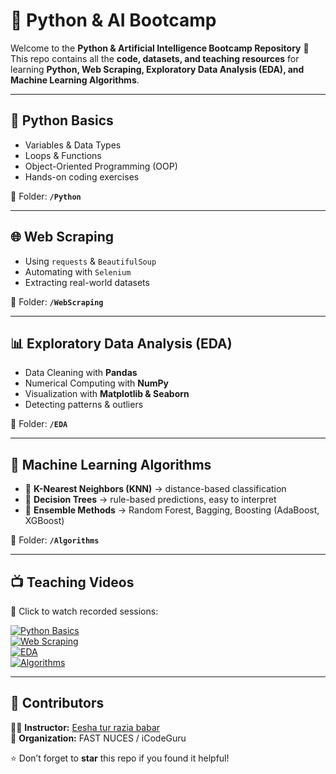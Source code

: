 # 🚀 Python & AI Bootcamp  

Welcome to the **Python & Artificial Intelligence Bootcamp Repository** 🎉  
This repo contains all the **code, datasets, and teaching resources** for learning **Python, Web Scraping, Exploratory Data Analysis (EDA), and Machine Learning Algorithms**.  

---

## 🐍 Python Basics  

- Variables & Data Types  
- Loops & Functions  
- Object-Oriented Programming (OOP)  
- Hands-on coding exercises  

📂 Folder: **`/Python`**  

---

## 🌐 Web Scraping  

- Using `requests` & `BeautifulSoup`  
- Automating with `Selenium`  
- Extracting real-world datasets  

📂 Folder: **`/WebScraping`**  

---

## 📊 Exploratory Data Analysis (EDA)  

- Data Cleaning with **Pandas**  
- Numerical Computing with **NumPy**  
- Visualization with **Matplotlib & Seaborn**  
- Detecting patterns & outliers  

📂 Folder: **`/EDA`**  

---

## 🤖 Machine Learning Algorithms  

- 🔹 **K-Nearest Neighbors (KNN)** → distance-based classification  
- 🌳 **Decision Trees** → rule-based predictions, easy to interpret  
- 🧩 **Ensemble Methods** → Random Forest, Bagging, Boosting (AdaBoost, XGBoost)  

📂 Folder: **`/Algorithms`**  

---

## 📺 Teaching Videos  

🎥 Click to watch recorded sessions:  

[![Python Basics](https://img.youtube.com/vi/YOUR_VIDEO_ID/0.jpg)](https://www.youtube.com/watch?v=YOUR_VIDEO_ID)  
[![Web Scraping](https://img.youtube.com/vi/YOUR_VIDEO_ID/0.jpg)](https://www.youtube.com/watch?v=YOUR_VIDEO_ID)  
[![EDA](https://img.youtube.com/vi/YOUR_VIDEO_ID/0.jpg)](https://www.youtube.com/watch?v=YOUR_VIDEO_ID)  
[![Algorithms](https://img.youtube.com/vi/YOUR_VIDEO_ID/0.jpg)](https://www.youtube.com/watch?v=YOUR_VIDEO_ID)  

---

## 🙌 Contributors  

👩‍🏫 **Instructor:** [Eesha tur razia babar](https://www.linkedin.com/in/esha)  
🏫 **Organization:** FAST NUCES / iCodeGuru  

⭐ Don’t forget to **star** this repo if you found it helpful!  
